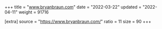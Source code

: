 +++
title = "www.bryanbraun.com"
date = "2022-03-22"
updated = "2022-04-11"
weight = 91716

[extra]
source = "https://www.bryanbraun.com/"
ratio = 11
size = 90
+++
